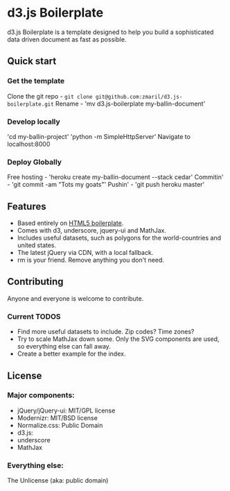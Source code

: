 # d3.js Boilerplate

d3.js Boilerplate is a template designed to help you build a
sophisticated data driven document as fast as possible. 

## Quick start

### Get the template
Clone the git repo - `git clone git@github.com:zmaril/d3.js-boilerplate.git`
Rename - 'mv d3.js-boilerplate my-ballin-document'

### Develop locally
'cd my-ballin-project'
'python -m SimpleHttpServer'
Navigate to localhost:8000


### Deploy Globally 
Free hosting - 'heroku create my-ballin-document --stack cedar' 
Commitin' - 'git commit -am "Tots my goats"'
Pushin' - 'git push heroku master'

## Features

* Based entirely on [HTML5 boilerplate](http://github.com/h5bp/html5-boilerplate). 
* Comes with d3, underscore, jquery-ui and MathJax. 
* Includes useful datasets, such as polygons for the world-countries
  and united states. 
* The latest jQuery via CDN, with a local fallback.
* rm is your friend. Remove anything you don't need. 

## Contributing

Anyone and everyone is welcome to contribute. 

### Current TODOS
* Find more useful datasets to include. Zip codes? Time zones? 
* Try to scale MathJax down some. Only the SVG components are used, so
  everything else can fall away. 
* Create a better example for the index. 


## License

### Major components:

* jQuery/jQuery-ui: MIT/GPL license
* Modernizr: MIT/BSD license
* Normalize.css: Public Domain
* d3.js: 
* underscore
* MathJax


### Everything else:

The Unlicense (aka: public domain)
